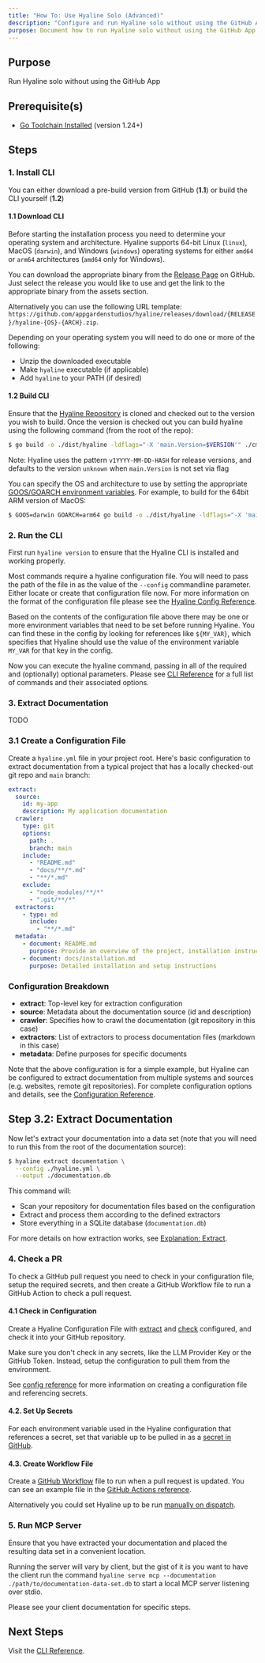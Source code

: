 ```yaml
---
title: "How To: Use Hyaline Solo (Advanced)"
description: "Configure and run Hyaline solo without using the GitHub App."
purpose: Document how to run Hyaline solo without using the GitHub App
---
```

## Purpose
Run Hyaline solo without using the GitHub App

## Prerequisite(s)
- [Go Toolchain Installed](https://go.dev/) (version 1.24+)

## Steps

### 1. Install CLI
You can either download a pre-build version from GitHub (**1.1**) or build the CLI yourself (**1.2**)

#### 1.1 Download CLI
Before starting the installation process you need to determine your operating system and architecture. Hyaline supports 64-bit Linux (`linux`), MacOS (`darwin`), and Windows (`windows`) operating systems for either `amd64` or `arm64` architectures (`amd64` only for Windows).

You can download the appropriate binary from the [Release Page](https://github.com/appgardenstudios/hyaline/releases) on GitHub. Just select the release you would like to use and get the link to the appropriate binary from the assets section.

Alternatively you can use the following URL template: `https://github.com/appgardenstudios/hyaline/releases/download/{RELEASE}/hyaline-{OS}-{ARCH}.zip`.

Depending on your operating system you will need to do one or more of the following:

* Unzip the downloaded executable
* Make `hyaline` executable (if applicable)
* Add `hyaline` to your PATH (if desired)

#### 1.2 Build CLI
Ensure that the [Hyaline Repository](https://github.com/appgardenstudios/hyaline) is cloned and checked out to the version you wish to build. Once the version is checked out you can build hyaline using the following command (from the root of the repo):

```bash
$ go build -o ./dist/hyaline -ldflags="-X 'main.Version=$VERSION'" ./cmd/hyaline.go
```

Note: Hyaline uses the pattern `v1YYYY-MM-DD-HASH` for release versions, and defaults to the version `unknown` when `main.Version` is not set via flag

You can specify the OS and architecture to use by setting the appropriate [GOOS/GOARCH environment variables](https://go.dev/doc/install/source#environment). For example, to build for the 64bit ARM version of MacOS:

```bash
$ GOOS=darwin GOARCH=arm64 go build -o ./dist/hyaline -ldflags="-X 'main.Version=$TAG'" ./cmd/hyaline.go
```

### 2. Run the CLI
First run `hyaline version` to ensure that the Hyaline CLI is installed and working properly.

Most commands require a hyaline configuration file. You will need to pass the path of the file in as the value of the `--config` commandline parameter. Either locate or create that configuration file now. For more information on the format of the configuration file please see the [Hyaline Config Reference](../reference/config.md).

Based on the contents of the configuration file above there may be one or more environment variables that need to be set before running Hyaline. You can find these in the config by looking for references like `${MY_VAR}`, which specifies that Hyaline should use the value of the environment variable `MY_VAR` for that key in the config.

Now you can execute the hyaline command, passing in all of the required and (optionally) optional parameters. Please see [CLI Reference](../reference/cli.md) for a full list of commands and their associated options.

### 3. Extract Documentation
TODO

### 3.1 Create a Configuration File

Create a `hyaline.yml` file in your project root. Here's basic configuration to extract documentation from a typical project that has a locally checked-out git repo and `main` branch:

```yaml
extract:
  source:
    id: my-app
    description: My application documentation
  crawler:
    type: git
    options:
      path: .
      branch: main
    include:
      - "README.md"
      - "docs/**/*.md"
      - "**/*.md"
    exclude:
      - "node_modules/**/*"
      - ".git/**/*"
  extractors:
    - type: md
      include:
        - "**/*.md"
  metadata:
    - document: README.md
      purpose: Provide an overview of the project, installation instructions, and basic usage examples
    - document: docs/installation.md
      purpose: Detailed installation and setup instructions
```

### Configuration Breakdown

- **extract**: Top-level key for extraction configuration
- **source**: Metadata about the documentation source (id and description)
- **crawler**: Specifies how to crawl the documentation (git repository in this case)
- **extractors**: List of extractors to process documentation files (markdown in this case)
- **metadata**: Define purposes for specific documents

Note that the above configuration is for a simple example, but Hyaline can be configured to extract documentation from multiple systems and sources (e.g. websites, remote git repositories). For complete configuration options and details, see the [Configuration Reference](../reference/config.md).

## Step 3.2: Extract Documentation

Now let's extract your documentation into a data set (note that you will need to run this from the root of the documentation source):

```bash
$ hyaline extract documentation \
  --config ./hyaline.yml \
  --output ./documentation.db
```

This command will:
- Scan your repository for documentation files based on the configuration
- Extract and process them according to the defined extractors
- Store everything in a SQLite database (`documentation.db`)

For more details on how extraction works, see [Explanation: Extract](../explanation/extract.md).

### 4. Check a PR
To check a GitHub pull request you need to check in your configuration file, setup the required secrets, and then create a GitHub Workflow file to run a GitHub Action to check a pull request.

#### 4.1 Check in Configuration
Create a Hyaline Configuration File with [extract](../reference/config.md#extract) and [check](../reference/config.md#check) configured, and check it into your GitHub repository.

Make sure you don't check in any secrets, like the LLM Provider Key or the GitHub Token. Instead, setup the configuration to pull them from the environment.

See [config reference](../reference/config.md) for more information on creating a configuration file and referencing secrets.

#### 4.2. Set Up Secrets
For each environment variable used in the Hyaline configuration that references a secret, set that variable up to be pulled in as a [secret in GitHub](https://docs.github.com/en/actions/security-for-github-actions/security-guides/using-secrets-in-github-actions).

#### 4.3. Create Workflow File
Create a [GitHub Workflow](https://docs.github.com/en/actions/writing-workflows/quickstart) file to run when a pull request is updated. You can see an example file in the [GitHub Actions reference](../reference/github-actions.md).

Alternatively you could set Hyaline up to be run [manually on dispatch](https://docs.github.com/en/actions/managing-workflow-runs-and-deployments/managing-workflow-runs/manually-running-a-workflow).

### 5. Run MCP Server
Ensure that you have extracted your documentation and placed the resulting data set in a convenient location.

Running the server will vary by client, but the gist of it is you want to have the client run the command `hyaline serve mcp --documentation ./path/to/documentation-data-set.db` to start a local MCP server listening over stdio.

Please see your client documentation for specific steps.

## Next Steps
Visit the [CLI Reference](../reference/cli.md).